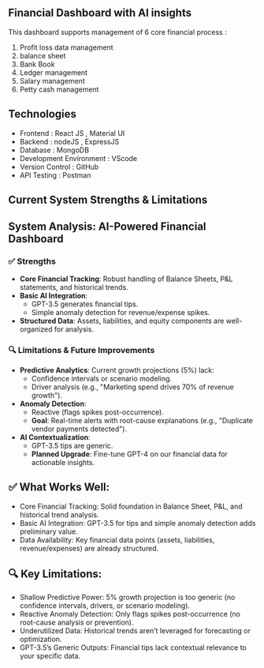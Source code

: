 ## Financial Dashboard with AI insights
This dashboard supports management of 6 core financial process :
1. Profit loss data management
2. balance sheet
3. Bank Book
4. Ledger management
5. Salary management
6. Petty cash management

## Technologies
* Frontend : React JS , Material UI
* Backend : nodeJS , ExpressJS
* Database : MongoDB
* Development Environment : VScode
* Version Control : GitHub
* API Testing : Postman

## Current System Strengths & Limitations
## **System Analysis: AI-Powered Financial Dashboard**

### **✅ Strengths**  
- **Core Financial Tracking**: Robust handling of Balance Sheets, P&L statements, and historical trends.  
- **Basic AI Integration**:  
  - GPT-3.5 generates financial tips.  
  - Simple anomaly detection for revenue/expense spikes.  
- **Structured Data**: Assets, liabilities, and equity components are well-organized for analysis.

### **🔍 Limitations & Future Improvements**  
- **Predictive Analytics**: Current growth projections (5%) lack:  
  - Confidence intervals or scenario modeling.  
  - Driver analysis (e.g., "Marketing spend drives 70% of revenue growth").  
- **Anomaly Detection**:  
  - Reactive (flags spikes post-occurrence).  
  - **Goal**: Real-time alerts with root-cause explanations (e.g., "Duplicate vendor payments detected").  
- **AI Contextualization**:  
  - GPT-3.5 tips are generic.  
  - **Planned Upgrade**: Fine-tune GPT-4 on our financial data for actionable insights.
 
    
## ✅ What Works Well:
* Core Financial Tracking: Solid foundation in Balance Sheet, P&L, and historical trend analysis.
* Basic AI Integration: GPT-3.5 for tips and simple anomaly detection adds preliminary value.
* Data Availability: Key financial data points (assets, liabilities, revenue/expenses) are already structured.

## 🔍 Key Limitations:
* Shallow Predictive Power: 5% growth projection is too generic (no confidence intervals, drivers, or scenario modeling).
* Reactive Anomaly Detection: Only flags spikes post-occurrence (no root-cause analysis or prevention).
* Underutilized Data: Historical trends aren’t leveraged for forecasting or optimization.
* GPT-3.5’s Generic Outputs: Financial tips lack contextual relevance to your specific data.


   
